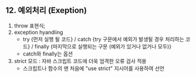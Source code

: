 <h2>12. 예외처리 (Exeption) </h2>

1. throw 표현식;
2. exception hyandling
   - try {먼저 실행 될 코드} / catch {try 구문에서 예외가 발생될 경우 처리하는 코드} / finally {마지막으로 실행되는 구문 (예외가 있거나 없거나 모두)}
   - catch와 finally는 옵션
3. strict 모드 : 자바 스크립트 코드에 더욱 엄격한 오류 검사 적용
   - 스크립트나 함수의 맨 처음에 "use strict" 지시어를 사용하여 선언


